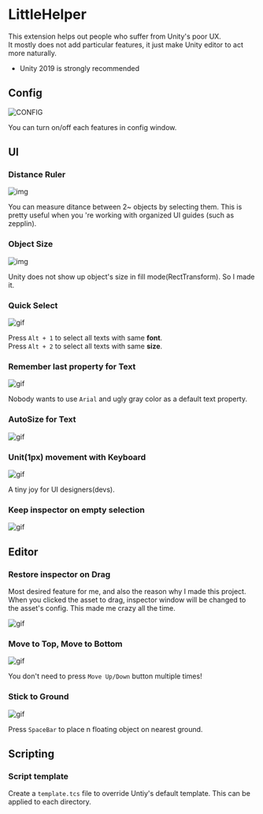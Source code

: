 LittleHelper
====

This extension helps out people who suffer from Unity's poor UX.<br>
It mostly does not add particular features, it just make Unity editor to act more naturally.

* Unity 2019 is strongly recommended

Config
----
![CONFIG](img/config.png)

You can turn on/off each features in config window.

UI
----
### Distance Ruler
![img](img/ruler.png)

You can measure ditance between 2~ objects by selecting them. This is pretty useful when you 're working with organized UI guides (such as zepplin).

### Object Size
![img](img/sizeview.png)

Unity does not show up object's size in fill mode(RectTransform). So I made it.

### Quick Select
![gif](gif/quickselect.gif)

Press `Alt + 1` to select all texts with same __font__.<br>
Press `Alt + 2` to select all texts with same __size__.

### Remember last property for Text
![gif](gif/textdata.gif)

Nobody wants to use `Arial` and ugly gray color as a default text property.

### AutoSize for Text
![gif](gif/autofit.gif)

### Unit(1px) movement with Keyboard
![gif](gif/ui_arrow.gif)

A tiny joy for UI designers(devs).

### Keep inspector on empty selection
![gif](gif/keep_selection.gif)

Editor
----
### Restore inspector on Drag
Most desired feature for me, and also the reason why I made this project. <br>
When you clicked the asset to drag, inspector window will be changed to the asset's config. This made me crazy all the time.

![gif](gif/drag.gif)

### Move to Top, Move to Bottom
![gif](gif/move_to_top.gif)

You don't need to press `Move Up/Down` button multiple times!

### Stick to Ground
![gif](gif/sticktoground.gif)

Press `SpaceBar` to place n floating object on nearest ground.


Scripting
----

### Script template
Create a `template.tcs` file to override Untiy's default template. This can be applied to each directory.
